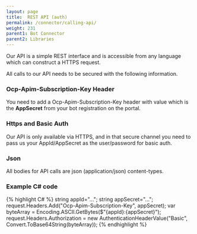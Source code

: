 ```yaml
---
layout: page
title:  REST API (auth)
permalink: /connector/calling-api/
weight: 231
parent1: Bot Connector
parent2: Libraries
---
```


Our API is a simple REST interface and is accessible from any language which can construct
a HTTPS request.

All calls to our API needs to be secured with the following information.

### Ocp-Apim-Subscription-Key Header
You need to add a Ocp-Apim-Subscription-Key header with value which is the **AppSecret** from 
your bot registration on the portal.

### Https and Basic Auth
Our API is only available via HTTPS, and in that secure channel you need to pass us your
AppId/AppSecret as the user/password for basic auth.

### Json
All bodies for API calls are json (application/json) content-types.

### Example C\# code

{% highlight C# %}
string appId="...";
string appSecret="...";
request.Headers.Add("Ocp-Apim-Subscription-Key", appSecret);
var byteArray = Encoding.ASCII.GetBytes($"{appId}:{appSecret}");
request.Headers.Authorization = new AuthenticationHeaderValue("Basic", Convert.ToBase64String(byteArray));
{% endhighlight %}

